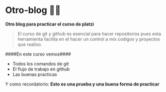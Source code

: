 # Otro-blog 💙💙
**Otro blog para practicar el curso de platzi**

> El curso de git y github  es esencial para hacer repositorios pues esta herramienta facilita  en el hacer un control a mis codigos y proyectos que realizo.


####En este curso vemos####

- Todos los comandos de git
- El flujo de trabajo en github
- Las buenas practicas

Y como recordatorio: **Esto es una prueba y una buena forma de practicar** 
